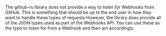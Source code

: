 The github-rs library does not provide a way to listen for Webhooks from
GitHub. This is something that should be up to the end user in how they
want to handle these types of requests However, the library does provide
all of the JSON types used as part of the Webhooks API. You can use
these as the type to listen for from a Webhook and then act accordingly.
